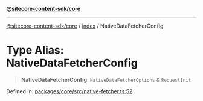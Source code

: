 [**@sitecore-content-sdk/core**](../../README.md)

***

[@sitecore-content-sdk/core](../../README.md) / [index](../README.md) / NativeDataFetcherConfig

# Type Alias: NativeDataFetcherConfig

> **NativeDataFetcherConfig**: `NativeDataFetcherOptions` & `RequestInit`

Defined in: [packages/core/src/native-fetcher.ts:52](https://github.com/Sitecore/content-sdk/blob/0f8983961033e3434ebcac616164ddf8d484be81/packages/core/src/native-fetcher.ts#L52)
